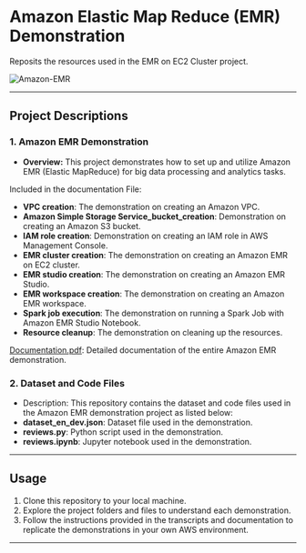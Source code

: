 # Amazon Elastic Map Reduce (EMR) Demonstration
Reposits the resources used in the EMR on EC2 Cluster project.

![Amazon-EMR](https://github.com/kevinndungu-source/EMR_Demonstration_Resources/assets/114335263/3633eded-d2b0-4a21-884a-5ef71a42cb96)

---

## Project Descriptions

### 1. Amazon EMR Demonstration
-	**Overview:** This project demonstrates how to set up and utilize Amazon EMR (Elastic MapReduce) for big data processing and analytics tasks.

Included in the documentation File:
-	**VPC creation**: The demonstration on creating an Amazon VPC.
-	**Amazon Simple Storage Service_bucket_creation**: Demonstration on creating an Amazon S3 bucket.
-	**IAM role creation**: Demonstration on creating an IAM role in AWS Management Console.
-	**EMR cluster creation**: The demonstration on creating an Amazon EMR on EC2 cluster.
-	**EMR studio creation**: The demonstration on creating an Amazon EMR Studio.
-	**EMR workspace creation**: The demonstration on creating an Amazon EMR workspace.
-	**Spark job execution**: The demonstration on running a Spark Job with Amazon EMR Studio Notebook.
-	**Resource cleanup**: The demonstration on cleaning up the resources.

[Documentation.pdf](https://drive.google.com/file/d/1zxrx1NdSQPI7zsVkzujVUDtXZfiq8G71/view?usp=drive_link): Detailed documentation of the entire Amazon EMR demonstration.

### 2. Dataset and Code Files
-	Description: This repository contains the dataset and code files used in the Amazon EMR demonstration project as listed below:
-	**dataset_en_dev.json**: Dataset file used in the demonstration.
-	**reviews.py**: Python script used in the demonstration.
-	**reviews.ipynb**: Jupyter notebook used in the demonstration.

---

## Usage
1.	Clone this repository to your local machine.
2.	Explore the project folders and files to understand each demonstration.
3.	Follow the instructions provided in the transcripts and documentation to replicate the demonstrations in your own AWS environment.

---
